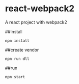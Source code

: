 # react-webpack2
A react project with webpack2



##install
```shell
npm install
```

##create vendor
```shell
npm run dll
```

##run
```shell
npm start
```